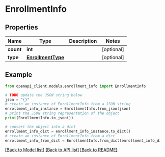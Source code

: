 # EnrollmentInfo


## Properties

Name | Type | Description | Notes
------------ | ------------- | ------------- | -------------
**count** | **int** |  | [optional] 
**type** | [**EnrollmentType**](EnrollmentType.md) |  | [optional] 

## Example

```python
from openapi_client.models.enrollment_info import EnrollmentInfo

# TODO update the JSON string below
json = "{}"
# create an instance of EnrollmentInfo from a JSON string
enrollment_info_instance = EnrollmentInfo.from_json(json)
# print the JSON string representation of the object
print(EnrollmentInfo.to_json())

# convert the object into a dict
enrollment_info_dict = enrollment_info_instance.to_dict()
# create an instance of EnrollmentInfo from a dict
enrollment_info_from_dict = EnrollmentInfo.from_dict(enrollment_info_dict)
```
[[Back to Model list]](../README.md#documentation-for-models) [[Back to API list]](../README.md#documentation-for-api-endpoints) [[Back to README]](../README.md)


